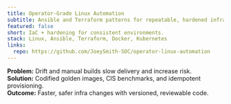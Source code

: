 ```yaml
---
title: Operator-Grade Linux Automation
subtitle: Ansible and Terraform patterns for repeatable, hardened infrastructure.
featured: false
short: IaC + hardening for consistent environments.
stack: Linux, Ansible, Terraform, Docker, Kubernetes
links:
  repo: https://github.com/JoeySmith-SOC/operator-linux-automation
---
```


**Problem:** Drift and manual builds slow delivery and increase risk.  
**Solution:** Codified golden images, CIS benchmarks, and idempotent provisioning.  
**Outcome:** Faster, safer infra changes with versioned, reviewable code.
